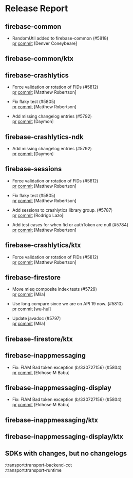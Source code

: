 # Release Report
## firebase-common
      
* RandomUtil added to firebase-common (#5818)   
  [pr](https://github.com/firebase/firebase-android-sdk/pull/5818) [commit](https://github.com/firebase/firebase-android-sdk/commit/a7edffefa9cd4f45b5921db3fd2003101c38e2ef)  [Denver Coneybeare]

## firebase-common/ktx
      

## firebase-crashlytics
      
* Force validation or rotation of FIDs (#5812)   
  [pr](https://github.com/firebase/firebase-android-sdk/pull/5812) [commit](https://github.com/firebase/firebase-android-sdk/commit/c9fa46103ddf57c734908e831c195a8035bca764)  [Matthew Robertson]

* Fix flaky test (#5805)   
  [pr](https://github.com/firebase/firebase-android-sdk/pull/5805) [commit](https://github.com/firebase/firebase-android-sdk/commit/110d37e8eaec1eb15c95d7909edf910c05694b5f)  [Matthew Robertson]

* Add missing changelog entries (#5792)   
  [pr](https://github.com/firebase/firebase-android-sdk/pull/5792) [commit](https://github.com/firebase/firebase-android-sdk/commit/52c4bfc3820e1cb7e8e868a29d9f6b0f7016a06f)  [Daymon]

## firebase-crashlytics-ndk
      
* Add missing changelog entries (#5792)   
  [pr](https://github.com/firebase/firebase-android-sdk/pull/5792) [commit](https://github.com/firebase/firebase-android-sdk/commit/52c4bfc3820e1cb7e8e868a29d9f6b0f7016a06f)  [Daymon]

## firebase-sessions
      
* Force validation or rotation of FIDs (#5812)   
  [pr](https://github.com/firebase/firebase-android-sdk/pull/5812) [commit](https://github.com/firebase/firebase-android-sdk/commit/c9fa46103ddf57c734908e831c195a8035bca764)  [Matthew Robertson]

* Fix flaky test (#5805)   
  [pr](https://github.com/firebase/firebase-android-sdk/pull/5805) [commit](https://github.com/firebase/firebase-android-sdk/commit/110d37e8eaec1eb15c95d7909edf910c05694b5f)  [Matthew Robertson]

* Add sessions to crashlytics library group. (#5787)   
  [pr](https://github.com/firebase/firebase-android-sdk/pull/5787) [commit](https://github.com/firebase/firebase-android-sdk/commit/cbcbccc8281c68d5fe3665f04819fe58d0757100)  [Rodrigo Lazo]

* Add test cases for when fid or authToken are null (#5784)   
  [pr](https://github.com/firebase/firebase-android-sdk/pull/5784) [commit](https://github.com/firebase/firebase-android-sdk/commit/f3a6362e1059e61bd6a83f30b2e554ce1c4cff18)  [Matthew Robertson]

## firebase-crashlytics/ktx
      
* Force validation or rotation of FIDs (#5812)   
  [pr](https://github.com/firebase/firebase-android-sdk/pull/5812) [commit](https://github.com/firebase/firebase-android-sdk/commit/c9fa46103ddf57c734908e831c195a8035bca764)  [Matthew Robertson]

## firebase-firestore
      
* Move mieq composite index tests (#5729)   
  [pr](https://github.com/firebase/firebase-android-sdk/pull/5729) [commit](https://github.com/firebase/firebase-android-sdk/commit/6c3fc2279d6db18db9e68df7caaaca7f63a13fbc)  [Mila]

* Use long.compare since we are on API 19 now. (#5810)   
  [pr](https://github.com/firebase/firebase-android-sdk/pull/5810) [commit](https://github.com/firebase/firebase-android-sdk/commit/9e0a82e37ba3eeb96bc9f033545457093f8e3e02)  [wu-hui]

* Update javadoc (#5797)   
  [pr](https://github.com/firebase/firebase-android-sdk/pull/5797) [commit](https://github.com/firebase/firebase-android-sdk/commit/e40b749c75cddbd915a040f4fd277e886ada668c)  [Mila]

## firebase-firestore/ktx
      

## firebase-inappmessaging
      
* Fix: FIAM Bad token exception (b/330727156) (#5804)   
  [pr](https://github.com/firebase/firebase-android-sdk/pull/5804) [commit](https://github.com/firebase/firebase-android-sdk/commit/745367026b0ab8b46d1f77da4626cf390e10e3b2)  [Eldhose M Babu]

## firebase-inappmessaging-display
      
* Fix: FIAM Bad token exception (b/330727156) (#5804)   
  [pr](https://github.com/firebase/firebase-android-sdk/pull/5804) [commit](https://github.com/firebase/firebase-android-sdk/commit/745367026b0ab8b46d1f77da4626cf390e10e3b2)  [Eldhose M Babu]

## firebase-inappmessaging/ktx
      

## firebase-inappmessaging-display/ktx
      


## SDKs with changes, but no changelogs
:transport:transport-backend-cct  
:transport:transport-runtime